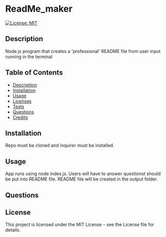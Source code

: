 # ReadMe_maker
[![License: MIT](https://img.shields.io/badge/License-MIT-yellow.svg)](https://opensource.org/licenses/MIT)

## Description

Node.js program that creates a 'professional' README file from user input running in the terminal

## Table of Contents
  * [Description](#description)
  * [Installation](#installation)
  * [Usage](#usage)
  * [Licenses](#licenses)
  * [Tests](#tests)
  * [Questions](#questions)
  * [Credits](#credits)
## Installation

Repo must be cloned and inquirer must be installed.

## Usage

App runs using node index.js. Users will have to answer questionst  should be put into README file. README file will be created in the output folder.




## Questions

## License

This project is licensed under the MIT License - see the License file for details.